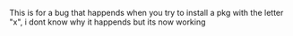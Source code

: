 This is for a bug that happends when you try to install a pkg with the letter "x", i dont know why it happends but its now working

